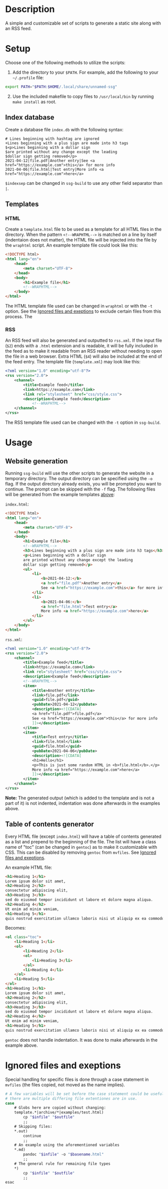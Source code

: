 # Description
A simple and customizable set of scripts to generate a static site along with
an RSS feed.

# Setup
Choose one of the following methods to utilize the scripts:

1. Add the directory to your `$PATH`. For example, add the following to your
   `~/.profile` file:
```bash
export PATH="$PATH:$HOME/.local/share/unnamed-ssg"
```
2. Use the included makefile to copy files to `/usr/local/bin` by running `make
   install` as root.

## Index database
Create a database file `index.db` with the following syntax:
```
# Lines beginning with hashtag are ignored
+Lines beginning with a plus sign are made into h3 tags
$<p>Lines beginning with a dollar sign
$are printed without any change except the leading
$dollar sign getting removed</p>
2021-04-12|file.pdf|Another entry|See <a href="https://example.com">this</a> for more info
2021-04-06|file.html|Test entry|More info <a href="https://example.com">here</a>
```
`$indexsep` can be changed in `ssg-build` to use any other field separator than `|`.

## Templates
### HTML
Create a `template.html` file to be used as a template for all HTML files in
the directory. When the pattern `<!--WRAPHTML-->` is matched on a line by
itself (indentaion does not matter), the HTML file will be injected into the
file by the `wraphtml` script. An example template file could look like this:
```html
<!DOCTYPE html>
<html lang="en">
	<head>
		<meta charset="UTF-8">
	</head>
	<body>
		<h1>Example file</h1>
		<!--WRAPHTML-->
	</body>
</html>
```
The HTML template file used can be changed in `wraphtml` or with the `-t` option. See the
[Ignored files and exeptions](#ignored-files-and-exeptions) to exclude certain files from this process. The 

### RSS
An RSS feed will also be generated and outputted to `rss.xml`. If the input
file (`$2`) ends with a `.html` extension and is readable, it will be fully
included in the feed as to make it readable from an RSS reader without needing
to open the file in a web browser. Extra HTML (`$4`) will also be included at
the end of the feed entry. The template file (`template.xml`) may look like
this:
```xml
<?xml version="1.0" encoding="utf-8"?>
<rss version="2.0">
	<channel>
		<title>Example feed</title>
		<link>https://example.com</link>
		<link rel="stylesheet" href="css/style.css">
		<description>Example feed</description>
			<!--WRAPHTML-->
	</channel>
</rss>
```
The RSS template file used can be changed with the `-t` option in `ssg-build`.

# Usage
## Website generation
Running `ssg-build` will use the other scripts to generate the website in a
temporary directory. The output directory can be specified using the `-o` flag.
If the output directory already exists, you will be prompted you want to
continue. The prompt can be skipped with the `-f` flag. The following files
will be generated from the example templates [above](#templates):

`index.html`:
```html
<!DOCTYPE html>
<html lang="en">
	<head>
		<meta charset="UTF-8">
	</head>
	<body>
		<h1>Example file</h1>
		<!--WRAPHTML-->
		<h3>Lines beginning with a plus sign are made into h3 tags</h3>
		<p>Lines beginning with a dollar sign
		are printed without any change except the leading
		dollar sign getting removed</p>
		<ul>
			<li>
				<b>2021-04-12:</b>
				<a href="file.pdf">Another entry</a>
				See <a href="https://example.com">this</a> for more info
			</li>
			<li>
				<b>2021-04-06:</b>
				<a href="file.html">Test entry</a>
				More info <a href="https://example.com">here</a>
			</li>
		</ul>
	</body>
</html>
```

`rss.xml`:
```xml
<?xml version="1.0" encoding="utf-8"?>
<rss version="2.0">
	<channel>
		<title>Example feed</title>
		<link>https://example.com</link>
		<link rel="stylesheet" href="css/style.css">
		<description>Example feed</description>
		<!--WRAPHTML-->
		<item>
			<title>Another entry</title>
			<link>file.pdf</link>
			<guid>file.pdf</guid>
			<pubDate>2021-04-12</pubDate>
			<description><![CDATA[
			<a href="file.pdf">file.pdf</a>
			See <a href="https://example.com">this</a> for more info
			]]></description>
		</item>
		<item>
			<title>Test entry</title>
			<link>file.html</link>
			<guid>file.html</guid>
			<pubDate>2021-04-06</pubDate>
			<description><![CDATA[
			<h1>Hello</h1>
			<p>This is just some random HTML in <b>file.html</b>.</p>
			More info <a href="https://example.com">here</a>
			]]></description>
		</item>
	</channel>
</rss>
```

**Note:** The generated output (which is added to the template and is not a
part of it) is not indented, indentation was done afterwards in the examples
above.

## Table of contents generator
Every HTML file (except `index.html`) will have a table of contents generated as a list and
prepend to the beginning of the file. The list will have a class name of "toc"
(can be changed in `gentoc`) as to make it customizable with CSS. This can be
disabled by removing `gentoc` from `mvfiles`. See [Ignored files and exeptions](#ignored-files-and-exeptions).

An example HTML file:
```html
<h1>Heading 1</h1>
Lorem ipsum dolor sit amet,
<h2>Heading 2</h2>
consectetur adipiscing elit,
<h3>Heading 3</h3>
sed do eiusmod tempor incididunt ut labore et dolore magna aliqua.
<h2>Heading 4</h2>
Ut enim ad minim veniam,
<h1>Heading 5</h1>
quis nostrud exercitation ullamco laboris nisi ut aliquip ex ea commodo consequat.
```
Becomes:
```html
<ol class="toc">
	<li>Heading 1</li>
	<ol>
		<li>Heading 2</li>
		<ol>
			<li>Heading 3</li>
		</ol>
		<li>Heading 4</li>
	</ol>
	<li>Heading 5</li>
</ol>
<h1>Heading 1</h1>
Lorem ipsum dolor sit amet,
<h2>Heading 2</h2>
consectetur adipiscing elit,
<h3>Heading 3</h3>
sed do eiusmod tempor incididunt ut labore et dolore magna aliqua.
<h2>Heading 4</h2>
Ut enim ad minim veniam,
<h1>Heading 5</h1>
quis nostrud exercitation ullamco laboris nisi ut aliquip ex ea commodo consequat.
```
`gentoc` does not handle indentation. It was done to make afterwards in the example above.

# Ignored files and exeptions
Special handling for specific files is done through a case statement in
`mvfiles` (the files copied, not moved as the name implies).
```bash
# A few variables will be set before the case statement could be usefull incase
# there are multiple differing file extentiones are in use.
case
	# Globs here are copied without changing:
	template.*|archive/*|examples/test.html)
		cp "$infile" "$outfile"
		;;
	# Skipping files:
	*.out)
		continue
		;;
	# An example using the aforementioned variables
	*.md)
		pandoc "$infile" -o "$basename.html"
		;;
	# The general rule for remaining file types
	*)
		cp "$infile" "$outfile"
		;;
esac
```
